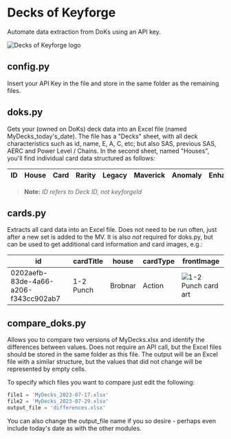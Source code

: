 # Decks of Keyforge
 Automate data extraction from DoKs using an API key.

![Decks of Keyforge logo](https://decksofkeyforge.com/static/media/dok.bb36eaf16060b5a5d7846b3af789d6a5.svg)

## config.py

Insert your API Key in the file and store in the same folder as the remaining files.

## doks.py

Gets your (owned on DoKs) deck data into an Excel file (named MyDecks_today's_date).
The file has a "Decks" sheet, with all deck characteristics such as id, name, E, A, C, etc; but also SAS, previous SAS, AERC and Power Level / Chains.
In the second sheet, named "Houses", you'll find individual card data structured as follows:

ID | House | Card | Rarity | Legacy | Maverick | Anomaly | Enhanced
---|---|---|---|---|---|---|---

> **Note:** *ID refers to Deck ID, not keyforgeId*

## cards.py

Extracts all card data into an Excel file. Does not need to be run often, just after a new set is added to the MV.
It is also *not* required for doks.py, but can be used to get additional card information and card images, e.g.:

id | cardTitle | house | cardType | frontImage
---|---|---|---|---
0202aefb-83de-4a66-a206-f343cc902ab7 | 1-2 Punch | Brobnar | Action | ![1-2 Punch card art](https://mastervault-storage-prod.s3.amazonaws.com/media/card_front/en/435_001_CCC247PX4H2C_en.png)

## compare_doks.py

Allows you to compare two versions of MyDecks.xlsx and identify the differences between values. Does not require an API call, but the Excel files should be stored in the same folder as this file.
The output will be an Excel file with a similar structure, but the values that did not change will be represented by empty cells.

To specify which files you want to compare just edit the following:

~~~~ python
file1 = 'MyDecks_2023-07-17.xlsx'
file2 = 'MyDecks_2023-07-29.xlsx'
output_file = 'differences.xlsx'
~~~~
You can also change the output_file name if you so desire - perhaps even include today's date as with the other modules.
